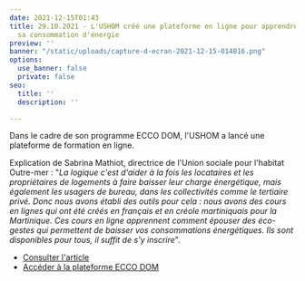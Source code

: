 ```yaml
---
date: 2021-12-15T01:43
title: 29.10.2021 - L'USHOM créé une plateforme en ligne pour apprendre à réduire
  sa consommation d'énergie
preview: ''
banner: "/static/uploads/capture-d-ecran-2021-12-15-014816.png"
options:
  use_banner: false
  private: false
seo:
  title: ''
  description: ''

---
```

Dans le cadre de son programme ECCO DOM, l'USHOM a lancé une plateforme de formation en ligne. 

Explication de Sabrina Mathiot, directrice de l'Union sociale pour l'habitat Outre-mer : "_La logique c'est d'aider à la fois les locataires et les propriétaires de logements à faire baisser leur charge énergétique, mais également les usagers de bureau, dans les collectivités comme le tertiaire privé. Donc nous avons établi des outils pour cela : nous avons des cours en lignes qui ont été créés en français et en créole martiniquais pour la Martinique. Ces cours en ligne apprennent comment épouser des éco-gestes qui permettent de baisser vos consommations énergétiques. Ils sont disponibles pour tous, il suffit de s'y inscrire_".

* [Consulter l'article ](https://www.rci.fm/martinique/infos/Social/Ecco-Dom-une-plateforme-en-ligne-pour-apprendre-reduire-sa-consommation-denergie)
* [Accéder à la plateforme ECCO DOM](https://ecco-dom.lmsmoocintouch.com/login?next=/dashboard) 